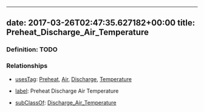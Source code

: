 
---
date: 2017-03-26T02:47:35.627182+00:00
title: Preheat_Discharge_Air_Temperature
---
### Definition: TODO

### Relationships

* [usesTag](https://brickschema.org/schema/1.0/BrickFrame#usesTag): [Preheat](https://brickschema.org/schema/1.0/BrickTag#Preheat), [Air](https://brickschema.org/schema/1.0/BrickTag#Air), [Discharge](https://brickschema.org/schema/1.0/BrickTag#Discharge), [Temperature](https://brickschema.org/schema/1.0/BrickTag#Temperature)

* [label](http://www.w3.org/2000/01/rdf-schema#label): Preheat Discharge Air Temperature

* [subClassOf](http://www.w3.org/2000/01/rdf-schema#subClassOf): [Discharge_Air_Temperature](https://brickschema.org/schema/1.0/Brick#Discharge_Air_Temperature)
